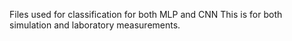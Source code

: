 Files used for classification for both MLP and CNN
This is for both simulation and laboratory measurements. 
